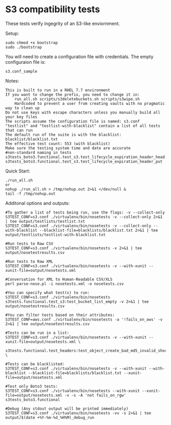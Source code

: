  S3 compatibility tests
========================

These tests verify ingegrity of an S3-like enviornment.

Setup:

	sudo chmod +x bootstrap
	sudo ./bootstrap

You will need to create a configuration file with credentials. The empty configuraion file is:

	s3.conf_sample
	
Notes:

	This is built to run in a RHEL 7.7 environment
	If you want to change the prefix, you need to change it in:
		run_all.sh scripts/s3deletebuckets.sh scripts/s3wipe.sh
		Hardcoded to prevent a user from creating vaults with no pragmatic way to clean up
	Do not use keys with escape characters unless you manually build all your key files
	The scripts assume the configuration file is named: s3.conf
	"testlist" and "testlist-with-blacklist" contain a list of all tests that can run
	The default run of the suite is with the blacklist: blacklist/blacklist.txt
	The effective test count: 553 (with blacklist)
	Make sure the testing system time and date are accurate
	#non-standard naming in tests
	s3tests_boto3.functional.test_s3.test_lifecycle_expiration_header_head
	s3tests_boto3.functional.test_s3.test_lifecycle_expiration_header_put
	
Quick Start:
	
	./run_all.sh
	or
	nohup ./run_all.sh > /tmp/nohup.out 2>&1 </dev/null &
	tail -f /tmp/nohup.out
	
Additonal options and outputs:

	#To gather a list of tests being run, use the flags: -v --collect-only
	S3TEST_CONF=s3.conf ./virtualenv/bin/nosetests -v --collect-only 2>&1 | tee output/testlists/testlist.txt
	S3TEST_CONF=s3.conf ./virtualenv/bin/nosetests -v --collect-only --with-blacklist --blacklist-file=blacklists/blacklist.txt 2>&1 | tee output/testlists/testlist-with-blacklist.txt
	
	#Run tests to Raw CSV
	S3TEST_CONF=s3.conf ./virtualenv/bin/nosetests -v 2>&1 | tee output/nosetestresults.csv
	
	#Run tests to Raw XML
	S3TEST_CONF=s3.conf ./virtualenv/bin/nosetests -v --with-xunit --xunit-file=output/nosetests.xml
	
	#Conversation for XML to Human-Readable CSV/XLS
	perl parse-nose.pl -i nosetests.xml -o nosetests.csv

	#You can specify what test(s) to run:
	S3TEST_CONF=s3.conf ./virtualenv/bin/nosetests s3tests.functional.test_s3:test_bucket_list_empty -v 2>&1 | tee output/nosetestresults.csv

	#You can filter tests based on their attributes:
	S3TEST_CONF=aws.conf ./virtualenv/bin/nosetests -a '!fails_on_aws' -v 2>&1 | tee output/nosetestresults.csv

	#Tests can be run in a list:
	S3TEST_CONF=s3.conf ./virtualenv/bin/nosetests -v --with-xunit --xunit-file=output/nosetests.xml \
		s3tests.functional.test_headers:test_object_create_bad_md5_invalid_short \
		
	#Tests can be blacklisted:
	S3TEST_CONF=s3.conf ./virtualenv/bin/nosetests -v --with-xunit --with-blacklist --blacklist-file=blacklists/blacklist.txt --xunit-file=output/nosetests.xml
	
	#Test only Boto3 tests:
	S3TEST_CONF=s3.conf ./virtualenv/bin/nosetests --with-xunit --xunit-file=output/nosetests.xml -v -s -A 'not fails_on_rgw' s3tests_boto3.functional
		
	#Debug (Any stdout output will be printed immediately)
	S3TEST_CONF=s3.conf ./virtualenv/bin/nosetests -vv -s 2>&1 | tee output/$(date +%Y-%m-%d_%H%M)_debug_run
